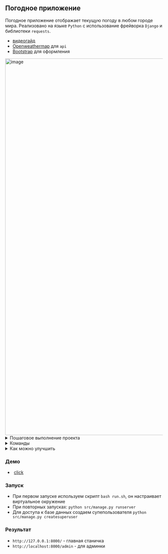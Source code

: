 ## Погодное приложение
Погодное приложение отображает текущую погоду в любом городе мира. Реализовано на языке `Python` с использование фрейворка `Django` и библиотеки `requests`.
- [видеогайд](https://www.youtube.com/watch?v=lsAbq2RcWlQ&ab_channel=%D0%93%D0%BE%D1%88%D0%B0%D0%94%D1%83%D0%B4%D0%B0%D1%80%D1%8C)
- [Openweathermap](https://openweathermap.org/) для `api`
- [Bootstrap](https://getbootstrap.com/docs/5.2/examples/) для оформления

<img width="1201" alt="image" src="https://user-images.githubusercontent.com/58044383/206616194-b2ba0c0d-4af4-426e-8eeb-35543f3dc0df.png">

<details>
<summary>Пошаговое выполнение проекта</summary>

-  `14:00` подключил админку джанго `http://localhost:8000/admin/`
<img width="819" alt="image" src="https://user-images.githubusercontent.com/58044383/206045534-11e2f8cf-663b-47cf-9e9f-8a37cfcbc6bc.png">

- `14:00` подключил главную страницу `http://localhost:8000/` c шапкой с бутстрапа и добавление конопок
<img width="1219" alt="image" src="https://user-images.githubusercontent.com/58044383/206044984-dfe6be94-c5d8-4cfe-98cb-762810d2824e.png">

- `20:00` подключил api погодного сайта
<img width="278" alt="image" src="https://user-images.githubusercontent.com/58044383/208277964-8c165661-a9a1-4100-bca4-d5aafe3d37c7.png">
<img width="823" alt="image" src="https://user-images.githubusercontent.com/58044383/206319764-98a214c1-3e57-4726-9453-7f61a25e8f51.png">

- `30:00` - вывел информацию с api на главную страницу
<img width="1243" alt="image" src="https://user-images.githubusercontent.com/58044383/206596281-ab46fee6-fd10-4ae8-8ee3-f70a1cf01c26.png">

- `34:00` - добавил города в базу данных
<img width="1029" alt="image" src="https://user-images.githubusercontent.com/58044383/206598615-4596912c-8c4f-4514-b863-5f0fe79837bd.png">

- `41:40` - вывел города из базы данных на главную станицу
<img width="1221" alt="image" src="https://user-images.githubusercontent.com/58044383/206600126-878bb0b5-d952-4e49-834a-5fac78be647b.png">

-`48:20` - города вводятся с главной страницы
<img width="1092" alt="image" src="https://user-images.githubusercontent.com/58044383/206605051-31f1f992-200b-4229-98d1-502d73656265.png">

-`51:00` - города вводятся с главной страницы из красивой формы
<img width="1211" alt="image" src="https://user-images.githubusercontent.com/58044383/206609451-f946c331-03e8-4771-9ed0-58798aad9279.png">
</details>

<details>
<summary>Команды</summary>

### Виртульное окружение
- `python3.10 -m venv venv` - устанавливаем venv
- `source venv/bin/activate` - запускаем venv
- `pip install --upgrade pip` - обновляем pip
- `pip freeze` - проверка установеленных бибилиотек в venv
- `deactivate` - выходим из venv
- `pip freeze > requirements.txt` - запись усановленных билилотек из venv в txt файл
- `pip install -r requirements.txt`- установить все требуемые библиотеки python в новом
окружении
### Полезных команды git
- `git reset HEAD` - отменить последний `add`
- `git reset --hard` - сбросить все изменеия до последнего комита (может привести к потере результатов работы)
### Установка и запуск Django
- `pip install django` - устанавливаем последнюю версию django (в качестве бибилиотеки)
- `pip install requests` - установка библиотеки requests
- `python manage.py makemigrations` - создаем миргации
- `python manage.py migrate` - запуск миграций
- `django-admin startproject <name_project> .` - установка django (в качестве приложения)
- `python manage.py createsuperuser` - создание суперюзера
- `python manage.py runserver` - запуск проекта в браузере `http://127.0.0.1:8000/`

</details>
<details>
<summary>Как можно улучшить</summary>

- [pythonanywhere](https://www.pythonanywhere.com/) - развернуть здесь сайт ✅ 
- обернуть в `docker`
  - [Dockerizing a Python Django Web Application](https://semaphoreci.com/community/tutorials/dockerizing-a-python-django-web-application#h-dockerizing-the-application) - настройка django docker
  - [Python, docker](https://learn.dualboot.ru/courses/12/lessons/147/theories/2151) - курс по python docker
- убрать ключи и токены из открытой части кода
- сделать [тестовое](https://docs.google.com/document/d/1RqJhk-pRDuAk4pH1uqbY9-8uwAqEXB9eRQWLSMM_9sI/edit) (новый проект)
</details>

### Демо
-  [click](https://einterdi.pythonanywhere.com/)

### Запуск
- При первом запуске используем скрипт `bash run.sh`, он настраивает виртуальное окружение
- При повторных запусках: `python src/manage.py runserver`
- Для доступа к базе данных создаем супепользователя `python src/manage.py createsuperuser`
### Результат
- `http://127.0.0.1:8000/` - главная станичка
- `http://localhost:8000/admin` - для админки
